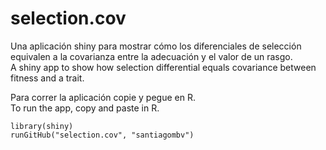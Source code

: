 selection.cov
=============
Una aplicación shiny para mostrar cómo los diferenciales de selección equivalen a la covarianza entre la adecuación y el valor de un rasgo.   
A shiny app to show how selection differential equals covariance between fitness and a trait.


  Para correr la aplicación copie y pegue en R.  
  To run the app, copy and paste in R.

```
library(shiny)
runGitHub("selection.cov", "santiagombv")
```